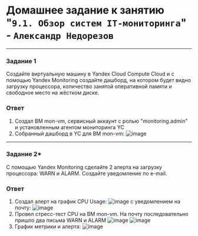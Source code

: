 # Домашнее задание к занятию "`9.1. Обзор систем IT-мониторинга`" - `Александр Недорезов`

---

### Задание 1

Создайте виртуальную машину в Yandex Cloud Compute Cloud и с помощью Yandex Monitoring создайте дашборд, на котором будет видно загрузку процессора, количество занятой оперативной памяти и свободное место на жёстком диске.

### Ответ
1. Создал ВМ mon-vm, сервисный аккаунт с ролью "monitoring.admin" и  установленным агентом мониторинга YC
2. Собранный дашборд в YC для ВМ mon-vm:
![image](https://github.com/smutosey/sys-netology-hw/blob/main/09-01-yc-mon/img/01.png)


---

### Задание 2*

С помощью Yandex Monitoring сделайте 2 алерта на загрузку процессора: WARN и ALARM. Создайте уведомление по e-mail.

### Ответ
1. Создал алерт на график CPU Usage:
![image](https://github.com/smutosey/sys-netology-hw/blob/main/09-01-yc-mon/img/02-1.png)
с уведомлением на почту:
![image](https://github.com/smutosey/sys-netology-hw/blob/main/09-01-yc-mon/img/02-2.png)
2. Провел стресс-тест CPU на ВМ mon-vm. На почту последовательно пришло два письма WARN и ALARM
![image](https://github.com/smutosey/sys-netology-hw/blob/main/09-01-yc-mon/img/02-3.png)
![image](https://github.com/smutosey/sys-netology-hw/blob/main/09-01-yc-mon/img/02-4.png)
3. График метрики и алерта:
![image](https://github.com/smutosey/sys-netology-hw/blob/main/09-01-yc-mon/img/02-5.png)